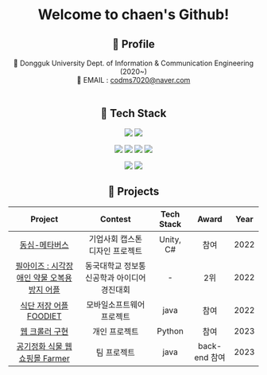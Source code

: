 <div align="center">

  # Welcome to chaen's Github!
  
  ## 📌 Profile 
 
  🏫 Dongguk University Dept. of Information & Communication Engineering (2020~) <br/>
  📧 EMAIL : codms7020@naver.com</h6>
  <br><br>
 

   
   ## 📌 Tech Stack
  <img src="https://img.shields.io/badge/Python-3776AB?style=for-the-badge&logo=Python&logoColor=white"/> <img src="https://img.shields.io/badge/Java-23ED8B00?style=for-the-badge&logo=Java&logoColor=white"/> 
  <br>
  
   <img src="https://img.shields.io/badge/Spring-6DB33F?style=for-the-badge&logo=Spring&logoColor=white"/> <img src="https://img.shields.io/badge/Spring Boot-6DB33F?style=for-the-badge&logo=Spring Boot&logoColor=white"/> 
   <img src="https://img.shields.io/badge/IntelliJ IDEA-EF2D5E?style=for-the-badge&logo=IntelliJ IDEA&logoColor=white"/>
   <img src="https://img.shields.io/badge/Amazon AWS-232F3E?style=for-the-badge&logo=Spring Boot&logoColor=white"/> 
   <br>
   
   <img src="https://img.shields.io/badge/github-%23121011?style=for-the-badge&logo=github&logoColor=white"/> <img src="https://img.shields.io/badge/Notion-%23000000?style=for-the-badge&logo=notion&logoColor=white"/> 

   
   ## 📌 Projects
 </div>

|                                              Project                                              |               Contest                |       Tech Stack       | Award | Year |
| :-----------------------------------------------------------------------------------------------: | :----------------------------------: | :--------------------: | :---: | :--: |
| [동심-메타버스](https://github.com/Chaeniiiii/DS_Project ) | 기업사회 캡스톤 디자인 프로젝트  |       Unity, C#        | 참여  | 2022 |
|       [필아이즈 : 시각장애인 약물 오복용 방지 어플 ](https://docs.google.com/presentation/d/1eXmMFns5U20-Ebds_0HDS1woK-oc9gHD/edit?usp=share_link&ouid=110967089600747901236&rtpof=true&sd=true)       |   동국대학교 정보통신공학과 아이디어 경진대회    |           -            |  2위  | 2022 |
|  [식단 저장 어플 FOODIET ](https://github.com/Chaeniiiii/MS_Project)  |           모바일소프트웨어 프로젝트           |       java       | 참여  | 2022 |
|             [웹 크롤러 구현 ](https://github.com/Chaeniiiii/Wine_Project)              |     개인 프로젝트      |          Python          | 참여  | 2023 |  
|             [공기정화 식물 웹 쇼핑몰 Farmer](https://github.com/TeamProject-Farmer)              |     팀 프로젝트      |          java          | back-end 참여 | 2023 |  


<br><br>

